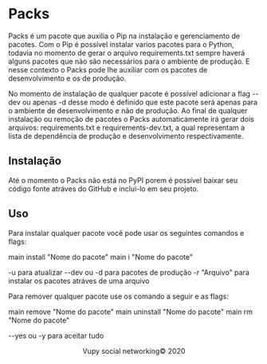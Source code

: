 # Packs

Packs é um pacote que auxilia o Pip na instalação e gerenciamento de pacotes. Com o Pip é possível instalar varios pacotes para o Python, todavia no momento de gerar o arquivo requirements.txt sempre haverá alguns pacotes que não são necessários para o ambiente de produção. E nesse contexto o Packs pode lhe auxiliar com os pacotes de desenvolvimento e os de produção.

No momento de instalação de qualquer pacote é possível adicionar a flag --dev ou apenas -d desse modo é definido que este pacote será apenas para o ambiente de desenvolvimento e não de produção. Ao final de qualquer instalação ou remoção de pacotes o Packs automaticamente irá gerar dois arquivos: requirements.txt e requirements-dev.txt, a qual representam a lista de dependência de produção e desenvolvimento respectivamente.

## Instalação

Até o momento o Packs não está no PyPI porem é possível baixar seu código fonte atráves do GitHub e inclui-lo em seu projeto.

## Uso 

Para instalar qualquer pacote você pode usar os seguintes comandos e flags:

main install "Nome do pacote"
main i "Nome do pacote"

-u para atualizar
--dev ou -d para pacotes de produção
-r "Arquivo" para instalar os pacotes atráves de uma arquivo

Para remover qualquer pacote use os comando a seguir e as flags:

main remove "Nome do pacote"
main uninstall "Nome do pacote"
main rm "Nome do pacote"

--yes ou -y para aceitar tudo


<p style="text-align: center;">Vupy social networking© 2020</p>